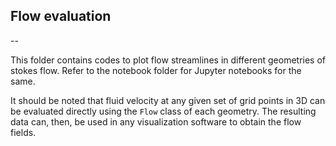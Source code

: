## Flow evaluation
--

This folder contains codes to plot flow streamlines in different geometries of stokes flow. Refer to the notebook folder for Jupyter notebooks for the same.

It should be noted that fluid velocity at any given set of grid points in 3D can be evaluated directly using the ``Flow`` class of each geometry. The resulting data can, then, be used in any visualization software to obtain the flow fields.
